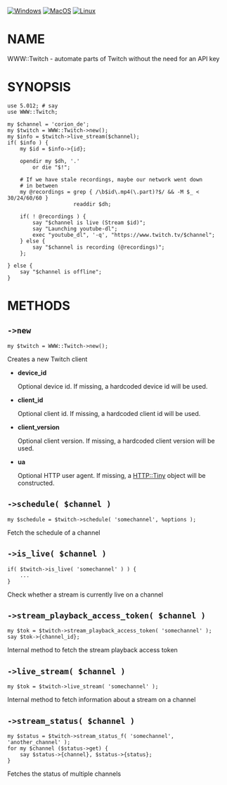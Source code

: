 
[![Windows](https://github.com/Corion/WWW-Twitch/workflows/windows/badge.svg)](https://github.com/Corion/WWW-Twitch/actions?query=workflow%3Awindows)
[![MacOS](https://github.com/Corion/WWW-Twitch/workflows/macos/badge.svg)](https://github.com/Corion/WWW-Twitch/actions?query=workflow%3Amacos)
[![Linux](https://github.com/Corion/WWW-Twitch/workflows/linux/badge.svg)](https://github.com/Corion/WWW-Twitch/actions?query=workflow%3Alinux)

# NAME

WWW::Twitch - automate parts of Twitch without the need for an API key

# SYNOPSIS

    use 5.012; # say
    use WWW::Twitch;

    my $channel = 'corion_de';
    my $twitch = WWW::Twitch->new();
    my $info = $twitch->live_stream($channel);
    if( $info ) {
        my $id = $info->{id};

        opendir my $dh, '.'
            or die "$!";

        # If we have stale recordings, maybe our network went down
        # in between
        my @recordings = grep { /\b$id\.mp4(\.part)?$/ && -M $_ < 30/24/60/60 }
                         readdir $dh;

        if( ! @recordings ) {
            say "$channel is live (Stream $id)";
            say "Launching youtube-dl";
            exec "youtube_dl", '-q', "https://www.twitch.tv/$channel";
        } else {
            say "$channel is recording (@recordings)";
        };

    } else {
        say "$channel is offline";
    }

# METHODS

## `->new`

    my $twitch = WWW::Twitch->new();

Creates a new Twitch client

- **device\_id**

    Optional device id. If missing, a hardcoded
    device id will be used.

- **client\_id**

    Optional client id. If missing, a hardcoded
    client id will be used.

- **client\_version**

    Optional client version. If missing, a hardcoded
    client version will be used.

- **ua**

    Optional HTTP user agent. If missing, a [HTTP::Tiny](https://metacpan.org/pod/HTTP%3A%3ATiny)
    object will be constructed.

## `->schedule( $channel )`

    my $schedule = $twitch->schedule( 'somechannel', %options );

Fetch the schedule of a channel

## `->is_live( $channel )`

    if( $twitch->is_live( 'somechannel' ) ) {
        ...
    }

Check whether a stream is currently live on a channel

## `->stream_playback_access_token( $channel )`

    my $tok = $twitch->stream_playback_access_token( 'somechannel' );
    say $tok->{channel_id};

Internal method to fetch the stream playback access token

## `->live_stream( $channel )`

    my $tok = $twitch->live_stream( 'somechannel' );

Internal method to fetch information about a stream on a channel

## `->stream_status( $channel )`

    my $status = $twitch->stream_status_f( 'somechannel', 'another_channel' );
    for my $channel ($status->get) {
        say $status->{channel}, $status->{status};
    }

Fetches the status of multiple channels

